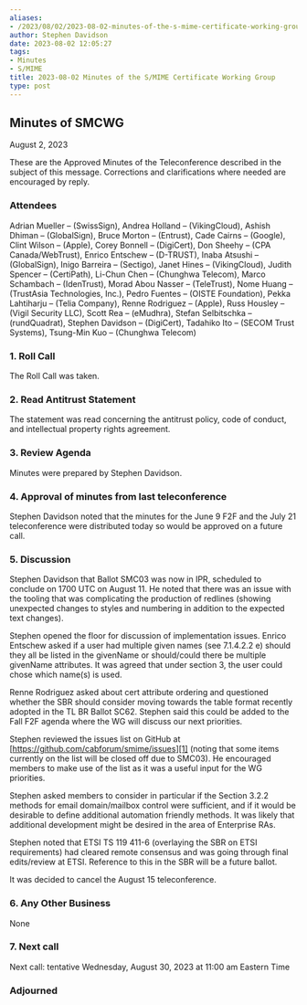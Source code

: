 ```yaml
---
aliases:
- /2023/08/02/2023-08-02-minutes-of-the-s-mime-certificate-working-group/
author: Stephen Davidson
date: 2023-08-02 12:05:27
tags:
- Minutes
- S/MIME
title: 2023-08-02 Minutes of the S/MIME Certificate Working Group
type: post
---
```


## Minutes of SMCWG

August 2, 2023

These are the Approved Minutes of the Teleconference described in the subject of this message. Corrections and clarifications where needed are encouraged by reply.

### Attendees

Adrian Mueller – (SwissSign), Andrea Holland – (VikingCloud), Ashish Dhiman – (GlobalSign), Bruce Morton – (Entrust), Cade Cairns – (Google), Clint Wilson – (Apple), Corey Bonnell – (DigiCert), Don Sheehy – (CPA Canada/WebTrust), Enrico Entschew – (D-TRUST), Inaba Atsushi – (GlobalSign), Inigo Barreira – (Sectigo), Janet Hines – (VikingCloud), Judith Spencer – (CertiPath), Li-Chun Chen – (Chunghwa Telecom), Marco Schambach – (IdenTrust), Morad Abou Nasser – (TeleTrust), Nome Huang – (TrustAsia Technologies, Inc.), Pedro Fuentes – (OISTE Foundation), Pekka Lahtiharju – (Telia Company), Renne Rodriguez – (Apple), Russ Housley – (Vigil Security LLC), Scott Rea – (eMudhra), Stefan Selbitschka – (rundQuadrat), Stephen Davidson – (DigiCert), Tadahiko Ito – (SECOM Trust Systems), Tsung-Min Kuo – (Chunghwa Telecom)

### 1. Roll Call

The Roll Call was taken.

### 2. Read Antitrust Statement

The statement was read concerning the antitrust policy, code of conduct, and intellectual property rights agreement.

### 3. Review Agenda

Minutes were prepared by Stephen Davidson.

### 4. Approval of minutes from last teleconference

Stephen Davidson noted that the minutes for the June 9 F2F and the July 21 teleconference were distributed today so would be approved on a future call.

### 5. Discussion

Stephen Davidson that Ballot SMC03 was now in IPR, scheduled to conclude on 1700 UTC on August 11. He noted that there was an issue with the tooling that was complicating the production of redlines (showing unexpected changes to styles and numbering in addition to the expected text changes).

Stephen opened the floor for discussion of implementation issues. Enrico Entschew asked if a user had multiple given names (see 7.1.4.2.2 e) should they all be listed in the givenName or should/could there be multiple givenName attributes. It was agreed that under section 3, the user could chose which name(s) is used.

Renne Rodriguez asked about cert attribute ordering and questioned whether the SBR should consider moving towards the table format recently adopted in the TL BR Ballot SC62. Stephen said this could be added to the Fall F2F agenda where the WG will discuss our next priorities.

Stephen reviewed the issues list on GitHub at [https://github.com/cabforum/smime/issues][1] (noting that some items currently on the list will be closed off due to SMC03). He encouraged members to make use of the list as it was a useful input for the WG priorities.

Stephen asked members to consider in particular if the Section 3.2.2 methods for email domain/mailbox control were sufficient, and if it would be desirable to define additional automation friendly methods. It was likely that additional development might be desired in the area of Enterprise RAs.

Stephen noted that ETSI TS 119 411-6 (overlaying the SBR on ETSI requirements) had cleared remote consensus and was going through final edits/review at ETSI. Reference to this in the SBR will be a future ballot.

It was decided to cancel the August 15 teleconference.

### 6. Any Other Business

None

### 7. Next call

Next call: tentative Wednesday, August 30, 2023 at 11:00 am Eastern Time

### Adjourned

[1]: https://github.com/cabforum/smime/issues